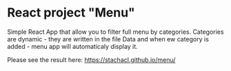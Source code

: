 # React project "Menu"


Simple React App that allow you to filter full menu by categories.
Categories are dynamic - they are written in the file Data and when ew category is added - menu app will automaticaly display it.

Please see the result here: https://stachacl.github.io/menu/
